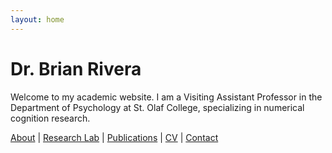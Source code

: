 ```yaml
---
layout: home
---
```


# Dr. Brian Rivera

Welcome to my academic website. I am a Visiting Assistant Professor in the Department of Psychology at St. Olaf College, specializing in numerical cognition research.

[About](/about/) | [Research Lab](/research-lab/) | [Publications](/publications/) | [CV](/cv/) | [Contact](/contact/)
